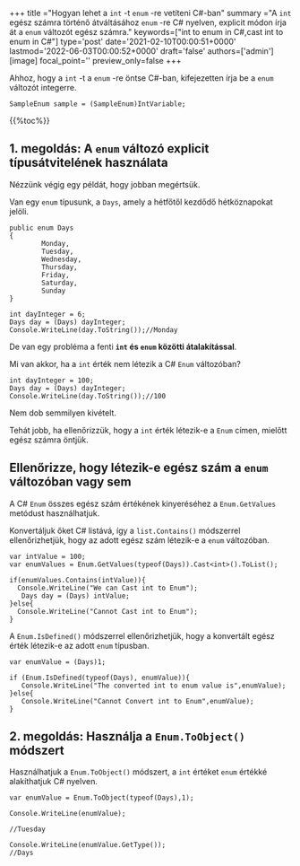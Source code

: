 +++
title   ="Hogyan lehet a `int` -t `enum` -re vetíteni C#-ban"
summary ="A `int` egész számra történő átváltásához `enum` -re C# nyelven, explicit módon írja át a `enum` változót egész számra."
keywords=["int to enum in C#,cast int to enum in C#"]
type='post'
date='2021-02-10T00:00:51+0000'
lastmod='2022-06-03T00:00:52+0000'
draft='false'
authors=['admin']
[image]
focal_point=''
preview_only=false
+++

Ahhoz, hogy a `int` -t a `enum` -re öntse C#-ban, kifejezetten írja be a `enum` változót integerre.

```
SampleEnum sample = (SampleEnum)IntVariable;
```

{{%toc%}}

## 1. megoldás: A `enum` változó explicit típusátvitelének használata

Nézzünk végig egy példát, hogy jobban megértsük.

Van egy `enum` típusunk, a `Days`, amely a hétfőtől kezdődő hétköznapokat jelöli.

```
public enum Days
{
        Monday,  
        Tuesday,  
        Wednesday,  
        Thursday,  
        Friday,  
        Saturday,  
        Sunday
}

int dayInteger = 6;
Days day = (Days) dayInteger;
Console.WriteLine(day.ToString());//Monday
```

De van egy probléma a fenti **`int` és `enum` közötti átalakítással**.

Mi van akkor, ha a `int` érték nem létezik a C# `Enum` változóban?

```
int dayInteger = 100;
Days day = (Days) dayInteger;
Console.WriteLine(day.ToString());//100
```

Nem dob semmilyen kivételt.

Tehát jobb, ha ellenőrizzük, hogy a `int` érték létezik-e a `Enum` címen, mielőtt egész számra öntjük.

## Ellenőrizze, hogy létezik-e egész szám a `enum` változóban vagy sem

A C# `Enum` összes egész szám értékének kinyeréséhez a `Enum.GetValues` metódust használhatjuk.

Konvertáljuk őket C# listává, így a `list.Contains()` módszerrel ellenőrizhetjük, hogy az adott egész szám létezik-e a `enum` változóban.

```
var intValue = 100;
var enumValues = Enum.GetValues(typeof(Days)).Cast<int>().ToList();

if(enumValues.Contains(intValue)){
  Console.WriteLine("We can Cast int to Enum");  
   Days day = (Days) intValue;
}else{
  Console.WriteLine("Cannot Cast int to Enum");
}

```
A `Enum.IsDefined()` módszerrel ellenőrizhetjük, hogy a konvertált egész érték létezik-e az adott `enum` típusban.  

```
var enumValue = (Days)1;

if (Enum.IsDefined(typeof(Days), enumValue)){
   Console.WriteLine("The converted int to enum value is",enumValue);
}else{
   Console.WriteLine("Cannot Convert int to Enum",enumValue);
}
```


## 2. megoldás: Használja a `Enum.ToObject()` módszert

Használhatjuk a `Enum.ToObject()` módszert, a `int` értéket `enum` értékké alakíthatjuk C# nyelven.

```
var enumValue = Enum.ToObject(typeof(Days),1);

Console.WriteLine(enumValue);

//Tuesday

Console.WriteLine(enumValue.GetType());
//Days

```





